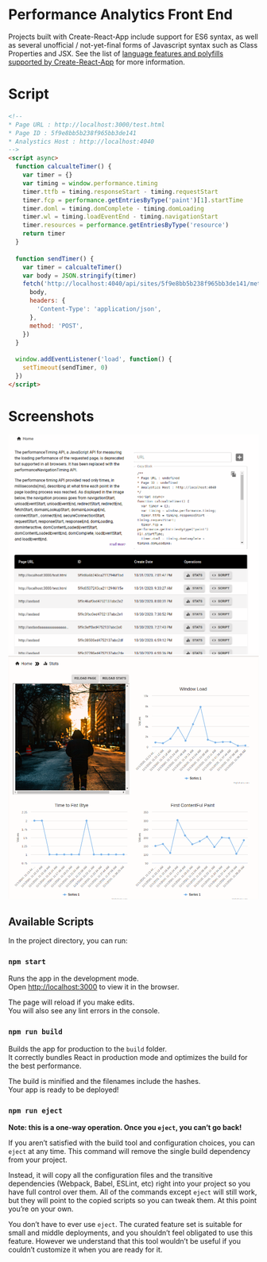 # Performance Analytics Front End

Projects built with Create-React-App include support for ES6 syntax, as well as several unofficial / not-yet-final forms of Javascript syntax such as Class Properties and JSX. See the list of [language features and polyfills supported by Create-React-App](https://github.com/facebookincubator/create-react-app/blob/master/packages/react-scripts/template/README.md#supported-language-features-and-polyfills) for more information.

# Script

```html
<!--
* Page URL : http://localhost:3000/test.html
* Page ID : 5f9e8bb5b238f965bb3de141
* Analystics Host : http://localhost:4040
-->
<script async>
  function calcualteTimer() {
    var timer = {}
    var timing = window.performance.timing
    timer.ttfb = timing.responseStart - timing.requestStart
    timer.fcp = performance.getEntriesByType('paint')[1].startTime
    timer.doml = timing.domComplete - timing.domLoading
    timer.wl = timing.loadEventEnd - timing.navigationStart
    timer.resources = performance.getEntriesByType('resource')
    return timer
  }

  function sendTimer() {
    var timer = calcualteTimer()
    var body = JSON.stringify(timer)
    fetch('http://localhost:4040/api/sites/5f9e8bb5b238f965bb3de141/metrics', {
      body,
      headers: {
        'Content-Type': 'application/json',
      },
      method: 'POST',
    })
  }

  window.addEventListener('load', function() {
    setTimeout(sendTimer, 0)
  })
</script>
```

# Screenshots

<img src="docs/1.png" />
<img src="docs/2.png" />

## Available Scripts

In the project directory, you can run:

### `npm start`

Runs the app in the development mode.<br>
Open [http://localhost:3000](http://localhost:3000) to view it in the browser.

The page will reload if you make edits.<br>
You will also see any lint errors in the console.

### `npm run build`

Builds the app for production to the `build` folder.<br>
It correctly bundles React in production mode and optimizes the build for the best performance.

The build is minified and the filenames include the hashes.<br>
Your app is ready to be deployed!

### `npm run eject`

**Note: this is a one-way operation. Once you `eject`, you can’t go back!**

If you aren’t satisfied with the build tool and configuration choices, you can `eject` at any time. This command will remove the single build dependency from your project.

Instead, it will copy all the configuration files and the transitive dependencies (Webpack, Babel, ESLint, etc) right into your project so you have full control over them. All of the commands except `eject` will still work, but they will point to the copied scripts so you can tweak them. At this point you’re on your own.

You don’t have to ever use `eject`. The curated feature set is suitable for small and middle deployments, and you shouldn’t feel obligated to use this feature. However we understand that this tool wouldn’t be useful if you couldn’t customize it when you are ready for it.
